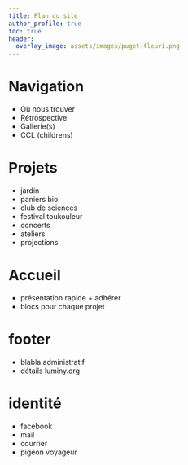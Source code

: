 ```yaml
---
title: Plan du site
author_profile: true
toc: true
header:
  overlay_image: assets/images/puget-fleuri.png
---
```

# Navigation
  - Où nous trouver
  - Rétrospective
  - Gallerie(s)
  - CCL (childrens)

# Projets
 - jardin
 - paniers bio
 - club de sciences
 - festival toukouleur
 - concerts
 - ateliers
 - projections

# Accueil
  - présentation rapide + adhérer
  - blocs pour chaque projet

# footer
  - blabla administratif
  - détails luminy.org

# identité
  - facebook
  - mail
  - courrier
  - pigeon voyageur
